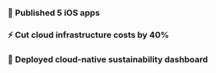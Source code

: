 ### 📱 **Published 5 iOS apps**

### ⚡ **Cut cloud infrastructure costs by 40%**

### 🚀 **Deployed cloud-native sustainability dashboard**
